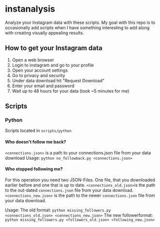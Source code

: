 # instanalysis
Analyze your Instagram data with these scripts.
My goal with this repo is to occasionally add scripts when I have something interesting to add along with creating visually appealing results.

## How to get your Instagram data
1. Open a web browser
2. Login to instagram and go to your profile
3. Open your account settings
4. Go to privacy and security
5. Under data download hit "Request Download"
6. Enter your email and password
7. Wait up to 48 hours for your data (took ~5 minutes for me)

## Scripts
### Python
Scripts located in `scripts/python`

#### Who doesn't follow me back?
`<connections.json>` is a path to your connections.json file from your data download
Usage: `python no_followback.py <connections.json>`
#### Who stopped following me?
For this operation you need two JSON-Files. One file, that you downloaded earlier before and one that is up to date. 
`<connections_old.json>`is the path to the out-dated `connections.json` file from your data download.
`<connections_new.json>` is the path to the newer `connections.json` file from your data download. 

Usage: 
The old format: `python missing_followers.py <connections_old.json> <connections_new.json>`
The new followerformat: `python missing_followers.py <followers_old.json> <following_new.json>`
